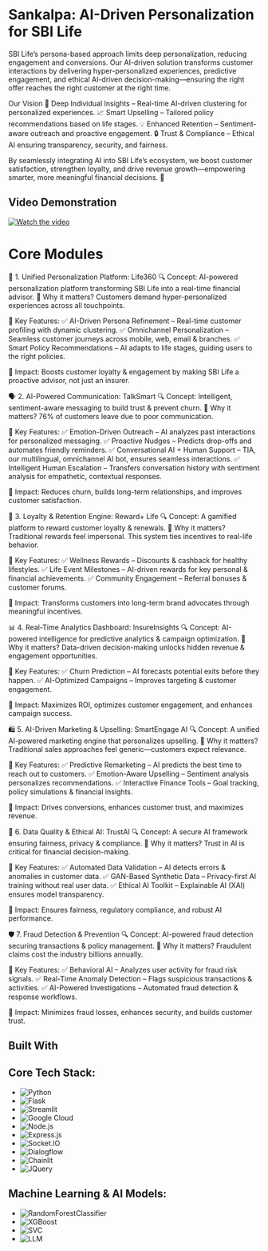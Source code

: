 # Sankalpa: AI-Driven Personalization for SBI Life

SBI Life’s persona-based approach limits deep personalization, reducing engagement and conversions. Our AI-driven solution transforms customer interactions by delivering hyper-personalized experiences, predictive engagement, and ethical AI-driven decision-making—ensuring the right offer reaches the right customer at the right time.

Our Vision
🚀 Deep Individual Insights – Real-time AI-driven clustering for personalized experiences.
📈 Smart Upselling – Tailored policy recommendations based on life stages.
💡 Enhanced Retention – Sentiment-aware outreach and proactive engagement.
🔒 Trust & Compliance – Ethical AI ensuring transparency, security, and fairness.

By seamlessly integrating AI into SBI Life’s ecosystem, we boost customer satisfaction, strengthen loyalty, and drive revenue growth—empowering smarter, more meaningful financial decisions. 🚀

## Video Demonstration

[![Watch the video](https://images.squarespace-cdn.com/content/v1/5dc36d89693877010cf639bc/1576368485444-8C28J2IJ37VIVUC7HB7P/8364741_orig-1024x437.jpg?format=2500w)](https://drive.google.com/file/d/1nRnh2-83qcMPBbR5fdHqrxTr9dBHS2TP/view)

# Core Modules

🚀 1. Unified Personalization Platform: Life360
🔍 Concept: AI-powered personalization platform transforming SBI Life into a real-time financial advisor.
📌 Why it matters? Customers demand hyper-personalized experiences across all touchpoints.

🔑 Key Features:
✅ AI-Driven Persona Refinement – Real-time customer profiling with dynamic clustering.
✅ Omnichannel Personalization – Seamless customer journeys across mobile, web, email & branches.
✅ Smart Policy Recommendations – AI adapts to life stages, guiding users to the right policies.

🎯 Impact: Boosts customer loyalty & engagement by making SBI Life a proactive advisor, not just an insurer.

🗣 2. AI-Powered Communication: TalkSmart
🔍 Concept: Intelligent, sentiment-aware messaging to build trust & prevent churn.
📌 Why it matters? 76% of customers leave due to poor communication.

🔑 Key Features:
✅ Emotion-Driven Outreach – AI analyzes past interactions for personalized messaging.
✅ Proactive Nudges – Predicts drop-offs and automates friendly reminders.
✅ Conversational AI + Human Support – TIA, our multilingual, omnichannel AI bot, ensures seamless interactions.
✅ Intelligent Human Escalation – Transfers conversation history with sentiment analysis for empathetic, contextual responses.

🎯 Impact: Reduces churn, builds long-term relationships, and improves customer satisfaction.

🎯 3. Loyalty & Retention Engine: Reward+ Life
🔍 Concept: A gamified platform to reward customer loyalty & renewals.
📌 Why it matters? Traditional rewards feel impersonal. This system ties incentives to real-life behavior.

🔑 Key Features:
✅ Wellness Rewards – Discounts & cashback for healthy lifestyles.
✅ Life Event Milestones – AI-driven rewards for key personal & financial achievements.
✅ Community Engagement – Referral bonuses & customer forums.

🎯 Impact: Transforms customers into long-term brand advocates through meaningful incentives.

📊 4. Real-Time Analytics Dashboard: InsureInsights
🔍 Concept: AI-powered intelligence for predictive analytics & campaign optimization.
📌 Why it matters? Data-driven decision-making unlocks hidden revenue & engagement opportunities.

🔑 Key Features:
✅ Churn Prediction – AI forecasts potential exits before they happen.
✅ AI-Optimized Campaigns – Improves targeting & customer engagement.

🎯 Impact: Maximizes ROI, optimizes customer engagement, and enhances campaign success.

🛍 5. AI-Driven Marketing & Upselling: SmartEngage AI
🔍 Concept: A unified AI-powered marketing engine that personalizes upselling.
📌 Why it matters? Traditional sales approaches feel generic—customers expect relevance.

🔑 Key Features:
✅ Predictive Remarketing – AI predicts the best time to reach out to customers.
✅ Emotion-Aware Upselling – Sentiment analysis personalizes recommendations.
✅ Interactive Finance Tools – Goal tracking, policy simulations & financial insights.

🎯 Impact: Drives conversions, enhances customer trust, and maximizes revenue.

🔐 6. Data Quality & Ethical AI: TrustAI
🔍 Concept: A secure AI framework ensuring fairness, privacy & compliance.
📌 Why it matters? Trust in AI is critical for financial decision-making.

🔑 Key Features:
✅ Automated Data Validation – AI detects errors & anomalies in customer data.
✅ GAN-Based Synthetic Data – Privacy-first AI training without real user data.
✅ Ethical AI Toolkit – Explainable AI (XAI) ensures model transparency.

🎯 Impact: Ensures fairness, regulatory compliance, and robust AI performance.

🛡 7. Fraud Detection & Prevention
🔍 Concept: AI-powered fraud detection securing transactions & policy management.
📌 Why it matters? Fraudulent claims cost the industry billions annually.

🔑 Key Features:
✅ Behavioral AI – Analyzes user activity for fraud risk signals.
✅ Real-Time Anomaly Detection – Flags suspicious transactions & activities.
✅ AI-Powered Investigations – Automated fraud detection & response workflows.

🎯 Impact: Minimizes fraud losses, enhances security, and builds customer trust.

## Built With 

## Core Tech Stack:

- ![Python](https://img.shields.io/badge/Python-3776AB?style=for-the-badge&logo=python&logoColor=white)  
- ![Flask](https://img.shields.io/badge/Flask-000000?style=for-the-badge&logo=flask&logoColor=white)  
- ![Streamlit](https://img.shields.io/badge/Streamlit-FF4B4B?style=for-the-badge&logo=streamlit&logoColor=white)  
- ![Google Cloud](https://img.shields.io/badge/Google_Cloud-4285F4?style=for-the-badge&logo=googlecloud&logoColor=white)  
- ![Node.js](https://img.shields.io/badge/Node.js-43853D?style=for-the-badge&logo=node.js&logoColor=white)  
- ![Express.js](https://img.shields.io/badge/Express.js-000000?style=for-the-badge&logo=express&logoColor=white)  
- ![Socket.IO](https://img.shields.io/badge/Socket.IO-010101?style=for-the-badge&logo=socket.io&logoColor=white)  
- ![Dialogflow](https://img.shields.io/badge/Dialogflow-FF9800?style=for-the-badge&logo=dialogflow&logoColor=white)  
- ![Chainlit](https://img.shields.io/badge/Chainlit-555555?style=for-the-badge&logo=chatbot&logoColor=white)  
- ![JQuery](https://img.shields.io/badge/jQuery-0769AD?style=for-the-badge&logo=jquery&logoColor=white)  


 ## Machine Learning & AI Models:

- ![RandomForestClassifier](https://img.shields.io/badge/RandomForest-008000?style=for-the-badge&logo=scikitlearn&logoColor=white)  
- ![XGBoost](https://img.shields.io/badge/XGBoost-EC4E23?style=for-the-badge&logo=xgboost&logoColor=white)  
- ![SVC](https://img.shields.io/badge/SVM-00758F?style=for-the-badge&logo=scikitlearn&logoColor=white)  
- ![LLM](https://img.shields.io/badge/LLM-764ABC?style=for-the-badge&logo=openai&logoColor=white)  

